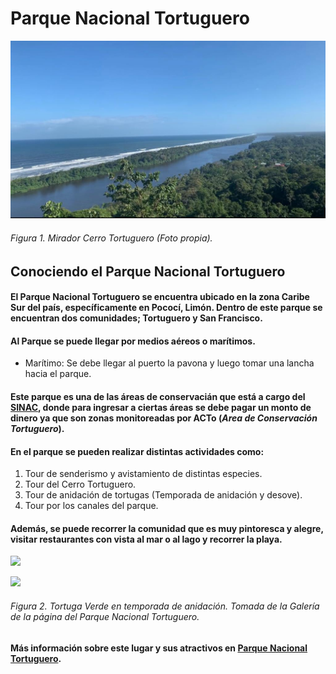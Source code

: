 # **Parque Nacional Tortuguero**

<img src="Cerro.jpg" width="900">   

###### Figura 1. *Mirador Cerro Tortuguero (Foto propia).*   

## **Conociendo el Parque Nacional Tortuguero**

#### El Parque Nacional Tortuguero se encuentra ubicado en la zona Caribe Sur del país, específicamente en Pococí, Limón. Dentro de este parque se encuentran dos comunidades; Tortuguero y San Francisco.

#### Al Parque se puede llegar por medios aéreos o marítimos.   
- Marítimo: Se debe llegar al puerto la pavona  y luego tomar una lancha hacia el parque.   

#### Este parque es una de las áreas de conservacián que está a cargo del [SINAC](https://www.sinac.go.cr/ES/Paginas/default.aspx), donde para ingresar a ciertas áreas se debe pagar un monto de dinero ya que son zonas monitoreadas por ACTo (_Area de Conservación Tortuguero_).   

#### En el parque se pueden realizar distintas actividades como:

1. Tour de senderismo y avistamiento de distintas especies.   
2. Tour del Cerro Tortuguero.   
3. Tour de anidación de tortugas (Temporada de anidación y desove).   
4. Tour por los canales del parque.     

#### Además, se puede recorrer la comunidad que es muy pintoresca y alegre, visitar restaurantes con vista al mar o al lago y recorrer la playa.

![](http://www.sinac.go.cr/ES/ac/acto/pnt/Galeria/Foto%202.jpg)

<img src="http://www.sinac.go.cr/ES/ac/acto/pnt/Galeria/Foto%202.jpg" width="500">

###### Figura 2. *Tortuga Verde en temporada de anidación. Tomada de la Galería de la página del Parque Nacional Tortuguero.*

#### Más información sobre este lugar y sus atractivos en [Parque Nacional Tortuguero](https://www.sinac.go.cr/ES/ac/acto/pnt/Paginas/default.aspx). 




